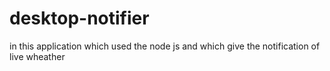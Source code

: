 # desktop-notifier
in this application which used the node js and which give the notification of live  wheather 
